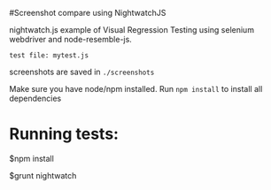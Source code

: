 
#Screenshot compare using NightwatchJS

nightwatch.js example of Visual Regression Testing using selenium webdriver and node-resemble-js.
 
`test file: mytest.js`
 
screenshots are saved in `./screenshots`

Make sure you have node/npm installed.
Run `npm install` to install all dependencies

Running tests:
==============

$npm install

$grunt nightwatch



